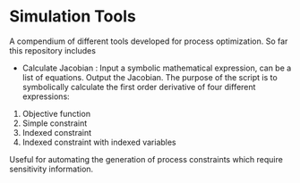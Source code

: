 # Simulation Tools
A compendium of different tools developed for process optimization. So far this repository includes

  - Calculate Jacobian : Input a symbolic mathematical expression, can be a list of equations. Output the Jacobian. The purpose of the script is to symbolically calculate the first order derivative of four different expressions: 
  
1. Objective function
2. Simple constraint
3. Indexed constraint
4. Indexed constraint with indexed variables

Useful for automating the generation of process constraints   which require sensitivity information.
